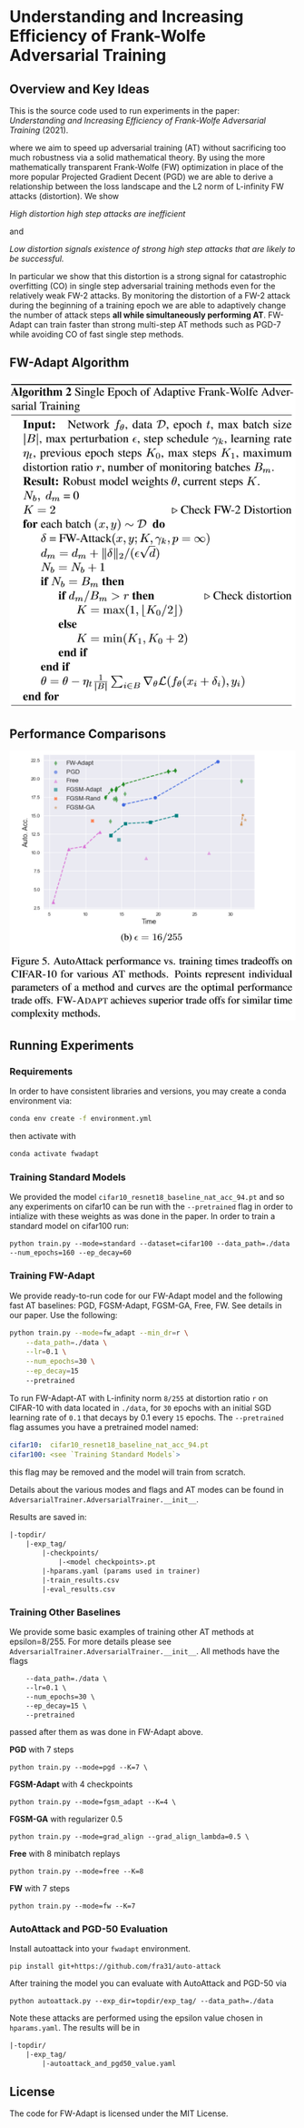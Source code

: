 # Understanding and Increasing Efficiency of Frank-Wolfe Adversarial Training

## Overview and Key Ideas

This is the source code used to run experiments in the paper: 
_Understanding and Increasing Efficiency of Frank-Wolfe Adversarial Training_ (2021).

where we aim to speed up adversarial training (AT) without sacrificing too much robustness via a solid mathematical theory. By using the more mathematically transparent Frank-Wolfe (FW) optimization in place of the more popular Projected Gradient Decent (PGD) we are able to derive a relationship between the loss landscape and the L2 norm of L-infinity FW attacks (distortion).  We show

_High distortion high step attacks are inefficient_

and 

_Low distortion signals existence of strong high step attacks that are likely to be successful._


In particular we show that this distortion is a strong signal for catastrophic overfitting (CO) in single step adversarial training methods even for the relatively weak FW-2 attacks. By monitoring the distortion of a FW-2 attack during the beginning of a training epoch we are able to adaptively change the number of attack steps **all while simultaneously performing AT**. FW-Adapt can train faster than strong multi-step AT methods such as PGD-7 while avoiding CO of fast single step methods.

## FW-Adapt Algorithm
![FW-Adapt Algorithm](images/fwadapt_alg.png)

## Performance Comparisons
![FW-Adapt Performance](images/eps16_plot.png)

## Running Experiments

### Requirements

In order to have consistent libraries and versions, you may create a conda environment via:

```sh
conda env create -f environment.yml
```

then activate with
```sh
conda activate fwadapt
```

### Training Standard Models
We provided the model `cifar10_resnet18_baseline_nat_acc_94.pt` and so any experiments on cifar10 can be run with the `--pretrained` flag in order to intialize with these weights as was done in the paper. In order to train a standard model on cifar100 run:

```
python train.py --mode=standard --dataset=cifar100 --data_path=./data --num_epochs=160 --ep_decay=60
```

### Training FW-Adapt

We provide ready-to-run code for our FW-Adapt model and the following fast AT baselines: PGD, FGSM-Adapt, FGSM-GA, Free, FW. See details in our paper. Use the following:

```sh
python train.py --mode=fw_adapt --min_dr=r \
    --data_path=./data \
    --lr=0.1 \
    --num_epochs=30 \
    --ep_decay=15
    --pretrained
```

To run FW-Adapt-AT with L-infinity norm `8/255` at distortion ratio `r` on CIFAR-10 with data located in `./data`, for `30` epochs with an initial SGD learning rate of `0.1` that decays by 0.1 every `15` epochs. The `--pretrained` flag assumes you have a pretrained model named:

```yaml
cifar10:  cifar10_resnet18_baseline_nat_acc_94.pt
cifar100: <see `Training Standard Models`>
```

this flag may be removed and the model will train from scratch.

Details about the various modes and flags and AT modes can be found in `AdversarialTrainer.AdversarialTrainer.__init__`. 

Results are saved in:
```
|-topdir/
    |-exp_tag/
        |-checkpoints/
            |-<model checkpoints>.pt
        |-hparams.yaml (params used in trainer)
        |-train_results.csv
        |-eval_results.csv 
```

### Training Other Baselines
We provide some basic examples of training other AT methods at epsilon=8/255. For more details please see `AdversarialTrainer.AdversarialTrainer.__init__`. All methods have the flags

```
    --data_path=./data \
    --lr=0.1 \
    --num_epochs=30 \
    --ep_decay=15 \
    --pretrained
```

passed after them as was done in FW-Adapt above.

**PGD** with 7 steps
```
python train.py --mode=pgd --K=7 \
```

**FGSM-Adapt** with 4 checkpoints
```
python train.py --mode=fgsm_adapt --K=4 \
```

**FGSM-GA** with regularizer 0.5
```
python train.py --mode=grad_align --grad_align_lambda=0.5 \
```

**Free** with 8 minibatch replays
```
python train.py --mode=free --K=8
```

**FW** with 7 steps
```
python train.py --mode=fw --K=7
```



### AutoAttack and PGD-50 Evaluation

Install autoattack into your `fwadapt` environment.
```
pip install git+https://github.com/fra31/auto-attack
```

After training the model you can evaluate with AutoAttack and PGD-50 via

```
python autoattack.py --exp_dir=topdir/exp_tag/ --data_path=./data
```

Note these attacks are performed using the epsilon value chosen in `hparams.yaml`. The results will be in
```
|-topdir/
    |-exp_tag/
        |-autoattack_and_pgd50_value.yaml
```

## License

The code for FW-Adapt is licensed under the MIT License.